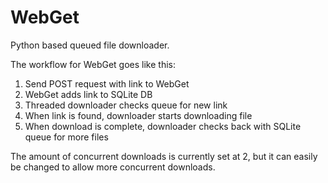 # WebGet
Python based queued file downloader.

The workflow for WebGet goes like this:
1. Send POST request with link to WebGet
2. WebGet adds link to SQLite DB
3. Threaded downloader checks queue for new link
4. When link is found, downloader starts downloading file
5. When download is complete, downloader checks back with SQLite queue for more files

The amount of concurrent downloads is currently set at 2, but it can easily be changed to allow more concurrent downloads.

